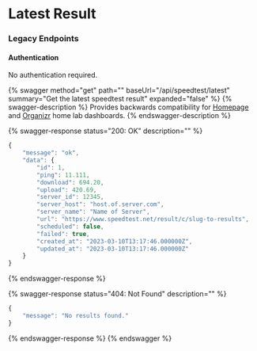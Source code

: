 # Latest Result

### Legacy Endpoints

#### Authentication

No authentication required.

{% swagger method="get" path="" baseUrl="/api/speedtest/latest" summary="Get the latest speedtest result" expanded="false" %}
{% swagger-description %}
Provides backwards compatibility for [Homepage](https://github.com/benphelps/homepage) and [Organizr](https://github.com/causefx/Organizr) home lab dashboards.
{% endswagger-description %}

{% swagger-response status="200: OK" description="" %}
```javascript
{
    "message": "ok",
    "data": {
        "id": 1,
        "ping": 11.111,
        "download": 694.20,
        "upload": 420.69,
        "server_id": 12345,
        "server_host": "host.of.server.com",
        "server_name": "Name of Server",
        "url": "https://www.speedtest.net/result/c/slug-to-results",
        "scheduled": false,
        "failed": true,
        "created_at": "2023-03-10T13:17:46.000000Z",
        "updated_at": "2023-03-10T13:17:46.000000Z"
    }
}
```
{% endswagger-response %}

{% swagger-response status="404: Not Found" description="" %}
```javascript
{
    "message": "No results found."
}
```
{% endswagger-response %}
{% endswagger %}
